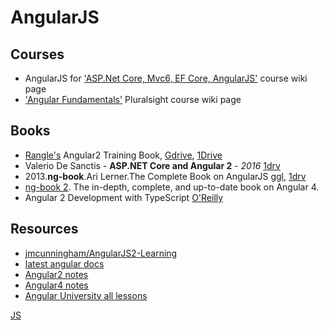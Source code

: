 # AngularJS

## Courses
+ AngularJS for ['ASP.Net Core, Mvc6, EF Core, AngularJS'](https://github.com/illegitimis/Tutorial/blob/v10/Building.A.Web.App.With.ASP.NET.Core.MVC6.EFCore.And.Angular.md) course wiki page
+ ['Angular Fundamentals'](AngularFundamentals.md) Pluralsight course wiki page

## Books
+ [Rangle's](https://www.gitbook.com/book/rangle-io/ngcourse2/details) Angular2 Training Book, [Gdrive](https://drive.google.com/open?id=0B3eWJTqwGQF1bkJrTWtJeUpHUUU), [1Drive](https://1drv.ms/b/s!As0cxZAk26SzjMEwBaqFNKfrJv43ng)
+ Valerio De Sanctis - **ASP.NET Core and Angular 2** - _2016_ [1drv](https://1drv.ms/f/s!AnIyfO51kH7NlUMVGUZpXivklDy9)
+ 2013.**ng-book**.Ari Lerner.The Complete Book on AngularJS [ggl](https://drive.google.com/file/d/0B1MnZ9g9oqoGclJnUU5TY2NEVGc/view), [1drv](https://1drv.ms/b/s!As0cxZAk26SzjMBhdAPRO15YZc1OWg)
+ [ng-book 2](https://www.ng-book.com/2/). The in-depth, complete, and up-to-date book on Angular 4.
+ Angular 2 Development with TypeScript [O'Reilly](https://www.manning.com/books/angular-2-development-with-typescript)

## Resources 
- [jmcunningham/AngularJS2-Learning](https://github.com/jmcunningham/AngularJS2-Learning)
- [latest angular docs](https://angular.io/docs/ts/latest/)
- [Angular2 notes](Angular2-notes.md)
- [Angular4 notes](Angular4-notes.md)
- [Angular University all lessons](https://angular-university.io/all-lessons)

[JS](JS.md)

